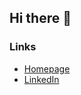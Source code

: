 ## Hi there 👋


### Links
* [Homepage](https://www.keirwhitlock.co.uk/)
* [LinkedIn](https://linktr.ee/keirwhitlock)
